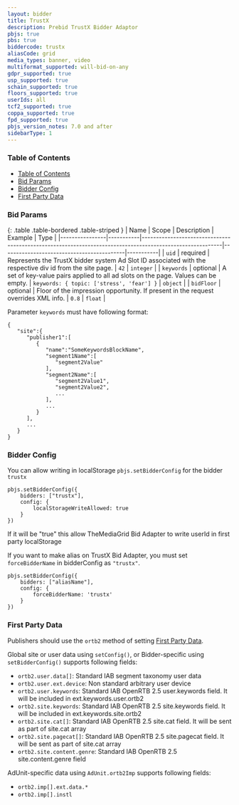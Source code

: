 ```yaml
---
layout: bidder
title: TrustX
description: Prebid TrustX Bidder Adaptor
pbjs: true
pbs: true
biddercode: trustx
aliasCode: grid
media_types: banner, video
multiformat_supported: will-bid-on-any
gdpr_supported: true
usp_supported: true
schain_supported: true
floors_supported: true
userIds: all
tcf2_supported: true
coppa_supported: true
fpd_supported: true
pbjs_version_notes: 7.0 and after
sidebarType: 1
---
```


### Table of Contents

- [Table of Contents](#table-of-contents)
- [Bid Params](#bid-params)
- [Bidder Config](#bidder-config)
- [First Party Data](#first-party-data)

<a name="trustx-bid-params" />

### Bid Params

{: .table .table-bordered .table-striped }
| Name           | Scope     | Description                                                                                              | Example                                   | Type      |
|----------------|-----------|----------------------------------------------------------------------------------------------------------|-------------------------------------------|-----------|
| `uid`          | required  | Represents the TrustX bidder system Ad Slot ID associated with the respective div id from the site page. | `42`                                      | `integer` |
| `keywords`     | optional  | A set of key-value pairs applied to all ad slots on the page. Values can be empty.                       | `keywords: { topic: ['stress', 'fear'] }` | `object`  |
| `bidFloor`     | optional  | Floor of the impression opportunity. If present in the request overrides XML info.                       | `0.8`                                     | `float`   |

Parameter `keywords` must have following format:
```
{
   "site":{
      "publisher1":[
         {
            "name":"SomeKeywordsBlockName",
            "segment1Name":[
               "segment2Value"
            ],
            "segment2Name":[
               "segment2Value1",
               "segment2Value2",
               ...
            ],
            ...
         }
      ],
      ...
   }
}
```

<a name="trustx-bidder-config" />

### Bidder Config

You can allow writing in localStorage `pbjs.setBidderConfig` for the bidder `trustx`
```
pbjs.setBidderConfig({
    bidders: ["trustx"],
    config: {
        localStorageWriteAllowed: true
    }
})
```
If it will be "true" this allow TheMediaGrid Bid Adapter to write userId in first party localStorage

If you want to make alias on TrustX Bid Adapter, you must set `forceBidderName` in bidderConfig as `"trustx"`.
```
pbjs.setBidderConfig({
    bidders: ["aliasName"],
    config: {
        forceBidderName: 'trustx'
    }
})
```

<a name="trustx-first-party" />

### First Party Data

Publishers should use the `ortb2` method of setting [First Party Data](https://docs.prebid.org/features/firstPartyData.html).

Global site or user data using `setConfig()`, or Bidder-specific using `setBidderConfig()` supports following fields:

- `ortb2.user.data[]`: Standard IAB segment taxonomy user data
- `ortb2.user.ext.device`: Non standard arbitrary user device
- `ortb2.user.keywords`: Standard IAB OpenRTB 2.5 user.keywords field. It will be included in ext.keywords.user.ortb2
- `ortb2.site.keywords`: Standard IAB OpenRTB 2.5 site.keywords field. It will be included in ext.keywords.site.ortb2
- `ortb2.site.cat[]`: Standard IAB OpenRTB 2.5 site.cat field. It will be sent as part of site.cat array
- `ortb2.site.pagecat[]`: Standard IAB OpenRTB 2.5 site.pagecat field. It will be sent as part of site.cat array
- `ortb2.site.content.genre`: Standard IAB OpenRTB 2.5 site.content.genre field

AdUnit-specific data using `AdUnit.ortb2Imp` supports following fields:

- `ortb2.imp[].ext.data.*`
- `ortb2.imp[].instl`
